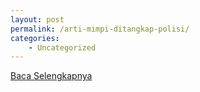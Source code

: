 ```yaml
---
layout: post
permalink: /arti-mimpi-ditangkap-polisi/
categories:
    - Uncategorized
---
```


[Baca Selengkapnya](/02)